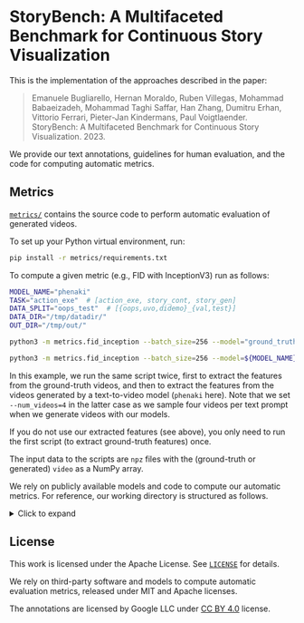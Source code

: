 # StoryBench: A Multifaceted Benchmark for Continuous Story Visualization

This is the implementation of the approaches described in the paper:
> Emanuele Bugliarello, Hernan Moraldo, Ruben Villegas, Mohammad Babaeizadeh, Mohammad Taghi Saffar, Han Zhang, Dumitru Erhan, Vittorio Ferrari, Pieter-Jan Kindermans, Paul Voigtlaender. StoryBench: A Multifaceted Benchmark for Continuous Story Visualization. 2023.

We provide our text annotations, guidelines for human evaluation, and the code for computing automatic metrics.


## Metrics
[`metrics/`](metrics/) contains the source code to perform automatic evaluation of generated videos.

To set up your Python virtual environment, run:
```bash
pip install -r metrics/requirements.txt
```

To compute a given metric (e.g., FID with InceptionV3) run as follows:
```bash
MODEL_NAME="phenaki"
TASK="action_exe"  # [action_exe, story_cont, story_gen]
DATA_SPLIT="oops_test"  # [{oops,uvo,didemo}_{val,test}]
DATA_DIR="/tmp/datadir/"
OUT_DIR="/tmp/out/"

python3 -m metrics.fid_inception --batch_size=256 --model="ground_truth" --task=${TASK} --dataset=${DATA_SPLIT} --data_dir=${DATA_DIR} --output_dir=${OUT_DIR} --num_videos=1

python3 -m metrics.fid_inception --batch_size=256 --model=${MODEL_NAME} --task=${TASK} --dataset=${DATA_SPLIT} --data_dir=${DATA_DIR} --output_dir=${OUT_DIR} --num_videos=4
```

In this example, we run the same script twice, first to extract the features from the ground-truth videos, and then to extract the features from the videos generated by a text-to-video model (`phenaki` here).
Note that we set `--num_videos=4` in the latter case as we sample four videos per text prompt when we generate videos with our models.

If you do not use our extracted features (see above), you only need to run the first script (to extract ground-truth features) once.

The input data to the scripts are `npz` files with the (ground-truth or generated) `video` as a NumPy array.

We rely on publicly available models and code to compute our automatic metrics.
For reference, our working directory is structured as follows.
<details>
<summary>Click to expand</summary>

```bash
checkpoints/
    | DOVER.pth
    | InternVideo-MM-L-14.ckpt
    | ViT-L-14-336px.pt
    | convnext_tiny_1k_224_ema.pth
    | i3d_torchscript.pt
    | pt_inception-2015-12-05-6726825d.pth
data/
    | ground_truth/
    |   | action_exe/
    |   |   | oops_test/
    |   |   |   | raw/
    |   |   |   |   | fn0.npz
    |   |   |   |   | ...
    |   |   |   | features/
    |   |   |   |   | fid_clip/
    |   |   |   |   |   | embeddings_0.npz
    |   |   |   |   | fid_inception/
    |   |   |   |   |   | embeddings_0.npz
    |   |   |   |   | ...
    |   |   |   |   | vtm_internvideo/
    |   |   |   |   |   | embeddings_0.npz
    |   |   | ...
    |   | ...
    | phenaki/
    |   | action_exe/
    |   |   | oops_test/
    |   |   |   | raw/
    |   |   |   |   | fn0.npz
    |   |   |   |   | ...
    |   |   | ...
    |   | ...
outputs/
    | phenaki/
    |   | action_exe/
    |   |   | oops_test/
    |   |   |   | features/
    |   |   |   |   | embeddings_0.npz
    |   |   |   |   | embeddings_1.npz
    |   |   |   |   | embeddings_2.npz
    |   |   |   |   | embeddings_3.npz
    |   |   | ...
    |   | ...
```

Note that:
- checkpoints can be downloaded from the corresponding repositories (see [`metrics/third_party/`](metrics/third_party/)):
    - [DOVER](https://github.com/VQAssessment/DOVER)
    - [InternVideo](https://github.com/OpenGVLab/InternVideo)
    - [pytorch-fid](https://github.com/mseitzer/pytorch-fid)
- after extracting the features for the ground-truth data, we move them from their `${OUT_DIR}` to the `features/` directory under `${DATA_DIR}`

</details>


## License

This work is licensed under the Apache License. See [`LICENSE`](LICENSE) for details.

We rely on third-party software and models to compute automatic evaluation metrics, released under MIT and Apache licenses.

The annotations are licensed by Google LLC under [CC BY 4.0](https://creativecommons.org/licenses/by/4.0/) license.

